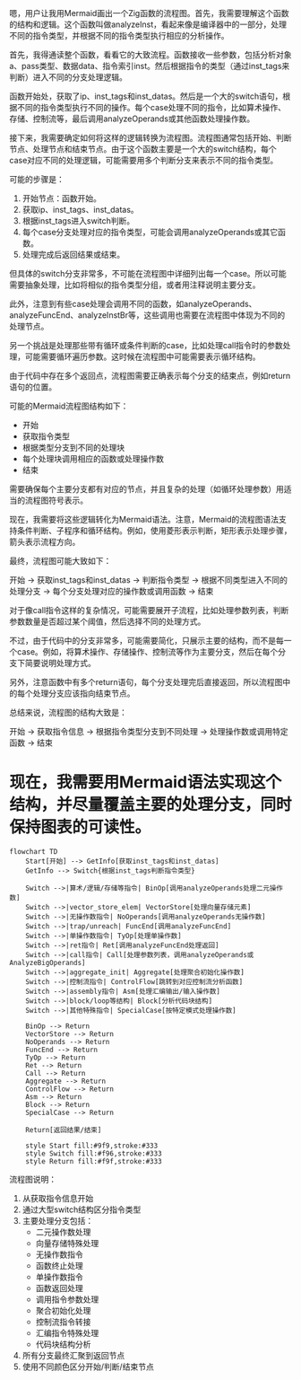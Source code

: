 嗯，用户让我用Mermaid画出一个Zig函数的流程图。首先，我需要理解这个函数的结构和逻辑。这个函数叫做analyzeInst，看起来像是编译器中的一部分，处理不同的指令类型，并根据不同的指令类型执行相应的分析操作。

首先，我得通读整个函数，看看它的大致流程。函数接收一些参数，包括分析对象a、pass类型、数据data、指令索引inst。然后根据指令的类型（通过inst_tags来判断）进入不同的分支处理逻辑。

函数开始处，获取了ip、inst_tags和inst_datas。然后是一个大的switch语句，根据不同的指令类型执行不同的操作。每个case处理不同的指令，比如算术操作、存储、控制流等，最后调用analyzeOperands或其他函数处理操作数。

接下来，我需要确定如何将这样的逻辑转换为流程图。流程图通常包括开始、判断节点、处理节点和结束节点。由于这个函数主要是一个大的switch结构，每个case对应不同的处理逻辑，可能需要用多个判断分支来表示不同的指令类型。

可能的步骤是：
1. 开始节点：函数开始。
2. 获取ip、inst_tags、inst_datas。
3. 根据inst_tags进入switch判断。
4. 每个case分支处理对应的指令类型，可能会调用analyzeOperands或其它函数。
5. 处理完成后返回结果或结束。

但具体的switch分支非常多，不可能在流程图中详细列出每一个case。所以可能需要抽象处理，比如将相似的指令类型分组，或者用注释说明主要分支。

此外，注意到有些case处理会调用不同的函数，如analyzeOperands、analyzeFuncEnd、analyzeInstBr等，这些调用也需要在流程图中体现为不同的处理节点。

另一个挑战是处理那些带有循环或条件判断的case，比如处理call指令时的参数处理，可能需要循环遍历参数。这时候在流程图中可能需要表示循环结构。

由于代码中存在多个返回点，流程图需要正确表示每个分支的结束点，例如return语句的位置。

可能的Mermaid流程图结构如下：
- 开始
- 获取指令类型
- 根据类型分支到不同的处理块
- 每个处理块调用相应的函数或处理操作数
- 结束

需要确保每个主要分支都有对应的节点，并且复杂的处理（如循环处理参数）用适当的流程图符号表示。

现在，我需要将这些逻辑转化为Mermaid语法。注意，Mermaid的流程图语法支持条件判断、子程序和循环结构。例如，使用菱形表示判断，矩形表示处理步骤，箭头表示流程方向。

最终，流程图可能大致如下：

开始 -> 获取inst_tags和inst_datas
-> 判断指令类型
-> 根据不同类型进入不同的处理分支
-> 每个分支处理对应的操作数或调用函数
-> 结束

对于像call指令这样的复杂情况，可能需要展开子流程，比如处理参数列表，判断参数数量是否超过某个阈值，然后选择不同的处理方式。

不过，由于代码中的分支非常多，可能需要简化，只展示主要的结构，而不是每一个case。例如，将算术操作、存储操作、控制流等作为主要分支，然后在每个分支下简要说明处理方式。

另外，注意函数中有多个return语句，每个分支处理完后直接返回，所以流程图中的每个处理分支应该指向结束节点。

总结来说，流程图的结构大致是：

开始
-> 获取指令信息
-> 根据指令类型分支到不同处理
-> 处理操作数或调用特定函数
-> 结束

现在，我需要用Mermaid语法实现这个结构，并尽量覆盖主要的处理分支，同时保持图表的可读性。
================================================
```mermaid
flowchart TD
    Start[开始] --> GetInfo[获取inst_tags和inst_datas]
    GetInfo --> Switch{根据inst_tags判断指令类型}
    
    Switch -->|算术/逻辑/存储等指令| BinOp[调用analyzeOperands处理二元操作数]
    Switch -->|vector_store_elem| VectorStore[处理向量存储元素]
    Switch -->|无操作数指令| NoOperands[调用analyzeOperands无操作数]
    Switch -->|trap/unreach| FuncEnd[调用analyzeFuncEnd]
    Switch -->|单操作数指令| TyOp[处理单操作数]
    Switch -->|ret指令| Ret[调用analyzeFuncEnd处理返回]
    Switch -->|call指令| Call[处理参数列表，调用analyzeOperands或AnalyzeBigOperands]
    Switch -->|aggregate_init| Aggregate[处理聚合初始化操作数]
    Switch -->|控制流指令| ControlFlow[跳转到对应控制流分析函数]
    Switch -->|assembly指令| Asm[处理汇编输出/输入操作数]
    Switch -->|block/loop等结构| Block[分析代码块结构]
    Switch -->|其他特殊指令| SpecialCase[按特定模式处理操作数]
    
    BinOp --> Return
    VectorStore --> Return
    NoOperands --> Return
    FuncEnd --> Return
    TyOp --> Return
    Ret --> Return
    Call --> Return
    Aggregate --> Return
    ControlFlow --> Return
    Asm --> Return
    Block --> Return
    SpecialCase --> Return
    
    Return[返回结果/结束]
    
    style Start fill:#9f9,stroke:#333
    style Switch fill:#f96,stroke:#333
    style Return fill:#f9f,stroke:#333
``` 

流程图说明：
1. 从获取指令信息开始
2. 通过大型switch结构区分指令类型
3. 主要处理分支包括：
   - 二元操作数处理
   - 向量存储特殊处理
   - 无操作数指令
   - 函数终止处理
   - 单操作数指令
   - 函数返回处理
   - 调用指令参数处理
   - 聚合初始化处理
   - 控制流指令转接
   - 汇编指令特殊处理
   - 代码块结构分析
4. 所有分支最终汇聚到返回节点
5. 使用不同颜色区分开始/判断/结束节点